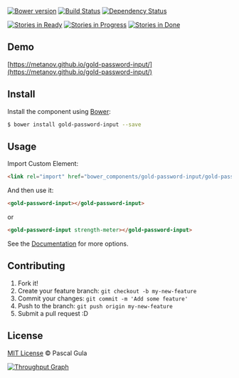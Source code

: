 [![Bower version](https://badge.fury.io/bo/gold-password-input.svg)](https://badge.fury.io/bo/gold-password-input)
[![Build Status](https://travis-ci.org/MeTaNoV/gold-password-input.svg?branch=master)](https://travis-ci.org/MeTaNoV/gold-password-input)
[![Dependency Status](https://gemnasium.com/MeTaNoV/gold-password-input.svg)](https://gemnasium.com/MeTaNoV/gold-password-input)

[![Stories in Ready](https://badge.waffle.io/MeTaNoV/gold-password-input.svg?label=ready&title=Ready)](http://waffle.io/MeTaNoV/gold-password-input)
[![Stories in Progress](https://badge.waffle.io/MeTaNoV/gold-password-input.svg?label=in%20progress&title=In%20Progress)](http://waffle.io/MeTaNoV/gold-password-input)
[![Stories in Done](https://badge.waffle.io/MeTaNoV/gold-password-input.svg?label=done&title=Done)](http://waffle.io/MeTaNoV/gold-password-input)

## Demo

[https://metanov.github.io/gold-password-input/](https://metanov.github.io/gold-password-input/)

## Install

Install the component using [Bower](http://bower.io/):

```sh
$ bower install gold-password-input --save
```

## Usage

Import Custom Element:

```html
<link rel="import" href="bower_components/gold-password-input/gold-password-input.html">
```

And then use it:

```html
<gold-password-input></gold-password-input>
```
or
```html
<gold-password-input strength-meter></gold-password-input>
```

See the [Documentation](https://metanov.github.io/gold-password-input/) for more options.

## Contributing

1. Fork it!
2. Create your feature branch: `git checkout -b my-new-feature`
3. Commit your changes: `git commit -m 'Add some feature'`
4. Push to the branch: `git push origin my-new-feature`
5. Submit a pull request :D

## License

[MIT License](http://opensource.org/licenses/MIT) © Pascal Gula

[![Throughput Graph](https://graphs.waffle.io/MeTaNoV/gold-password-input/throughput.svg)](https://waffle.io/MeTaNoV/gold-password-input/metrics)

